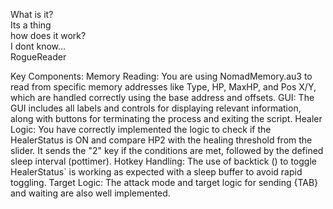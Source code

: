 What is it? <BR>
Its a thing<BR>
how does it work?<BR>
I dont know...<BR>
RogueReader<BR>

Key Components:
Memory Reading: You are using NomadMemory.au3 to read from specific memory addresses like Type, HP, MaxHP, and Pos X/Y, which are handled correctly using the base address and offsets.
GUI: The GUI includes all labels and controls for displaying relevant information, along with buttons for terminating the process and exiting the script.
Healer Logic: You have correctly implemented the logic to check if the HealerStatus is ON and compare HP2 with the healing threshold from the slider. It sends the "2" key if the conditions are met, followed by the defined sleep interval (pottimer).
Hotkey Handling: The use of backtick () to toggle HealerStatus` is working as expected with a sleep buffer to avoid rapid toggling.
Target Logic: The attack mode and target logic for sending {TAB} and waiting are also well implemented.